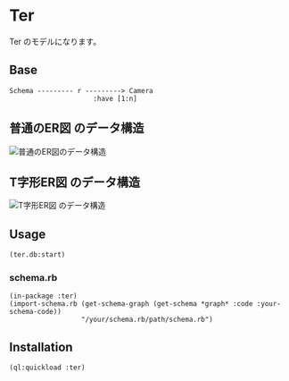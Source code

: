 # Ter

Ter のモデルになります。

## Base

```
Schema --------- r ---------> Camera
                     :have [1:n]
```

## 普通のER図 のデータ構造

![普通のER図のデータ構造](https://bitbucket.org/yanqirenshi/ter/raw/ed48c00a7c87b7781f34f3b7280efc67cc61e4f9/web/assets/ss-20180518-144005.png "普通のER図のデータ構造")

## T字形ER図 のデータ構造

![T字形ER図 のデータ構造](https://bitbucket.org/yanqirenshi/ter/raw/ed48c00a7c87b7781f34f3b7280efc67cc61e4f9/web/assets/ss-20180518-145815.png "T字形ER図 のデータ構造")

## Usage

```lisp
(ter.db:start)
```

### schema.rb

```
(in-package :ter)
(import-schema.rb (get-schema-graph (get-schema *graph* :code :your-schema-code))
                  "/your/schema.rb/path/schema.rb")
```

## Installation

```lisp
(ql:quickload :ter)
```

